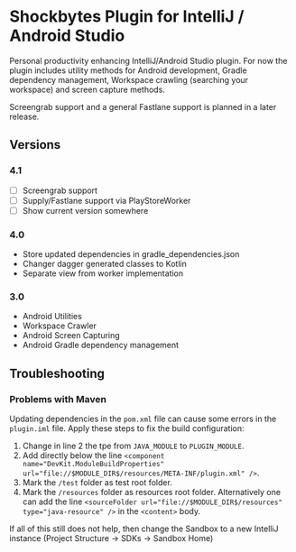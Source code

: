 # Shockbytes Plugin for IntelliJ / Android Studio

Personal productivity enhancing IntelliJ/Android Studio plugin.
For now the plugin includes utility methods for Android development,
Gradle dependency management, Workspace crawling (searching your
workspace) and screen capture methods. 

Screengrab support and a general Fastlane support is planned in a later
release.

## Versions

### 4.1
- [ ] Screengrab support
- [ ] Supply/Fastlane support via PlayStoreWorker
- [ ] Show current version somewhere

### 4.0
* Store updated dependencies in gradle_dependencies.json
* Changer dagger generated classes to Kotlin
* Separate view from worker implementation

### 3.0
* Android Utilities
* Workspace Crawler
* Android Screen Capturing
* Android Gradle dependency management

## Troubleshooting

### Problems with Maven
Updating dependencies in the `pom.xml` file can cause some errors
in the `plugin.iml` file. Apply these steps to fix the build configuration:
1. Change in line 2 the tpe from `JAVA_MODULE` to `PLUGIN_MODULE`.
2. Add directly below the line `<component name="DevKit.ModuleBuildProperties" url="file://$MODULE_DIR$/resources/META-INF/plugin.xml" />`.
3. Mark the `/test` folder as test root folder.
4. Mark the `/resources` folder as resources root folder. Alternatively one can add the line `<sourceFolder url="file://$MODULE_DIR$/resources" type="java-resource" />` in the `<content>` body. 

If all of this still does not help, then change the Sandbox to a new IntelliJ instance (Project Structure -> SDKs -> Sandbox Home)
